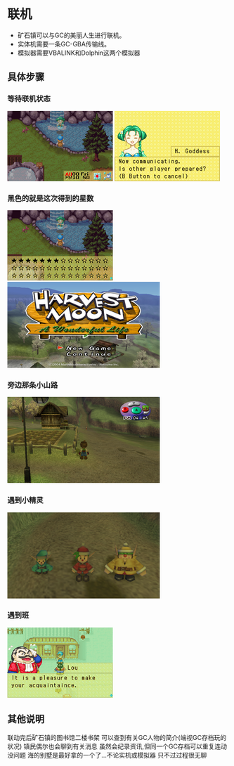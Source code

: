 # 联机

- 矿石镇可以与GC的美丽人生进行联机。
- 实体机需要一条GC-GBA传输线。
- 模拟器需要VBALINK和Dolphin这两个模拟器

## 具体步骤

### 等待联机状态

![联机1](联机1.png)
![联机2](联机2.png)

### 黑色的就是这次得到的星数

![联机3](联机3.png)
![联机4](联机4.png)

### 旁边那条小山路

![联机5](联机5.png)

### 遇到小精灵

![联机6](联机6.png)

### 遇到班

![联机7](联机7.png)

## 其他说明

联动完后矿石镇的图书馆二楼书架
可以查到有关GC人物的简介(端视GC存档玩的状况)
镇民偶尔也会聊到有关消息
虽然会纪录资讯,但同一个GC存档可以重复连动没问题
海的别墅是最好拿的一个了...不论实机或模拟器
只不过过程很无聊
